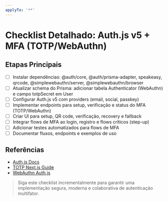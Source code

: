 ```yaml
---
applyTo: '**'
---
```


# Checklist Detalhado: Auth.js v5 + MFA (TOTP/WebAuthn)

## Etapas Principais

- [ ] Instalar dependências: @auth/core, @auth/prisma-adapter, speakeasy, qrcode, @simplewebauthn/server, @simplewebauthn/browser
- [ ] Atualizar schema do Prisma: adicionar tabela Authenticator (WebAuthn) e campo totpSecret em User
- [ ] Configurar Auth.js v5 com providers (email, social, passkey)
- [ ] Implementar endpoints para setup, verificação e status do MFA (TOTP/WebAuthn)
- [ ] Criar UI para setup, QR code, verificação, recovery e fallback
- [ ] Integrar flows de MFA ao login, registro e flows críticos (step-up)
- [ ] Adicionar testes automatizados para flows de MFA
- [ ] Documentar fluxos, endpoints e exemplos de uso

## Referências
- [Auth.js Docs](https://authjs.dev/)
- [TOTP Next.js Guide](https://medium.com/@corbado_tech/how-to-implement-totp-authentication-in-next-js-97c07c120a88)
- [WebAuthn Auth.js](https://authjs.dev/getting-started/authentication/webauthn)

> Siga este checklist incrementalmente para garantir uma implementação segura, moderna e colaborativa de autenticação multifator.
